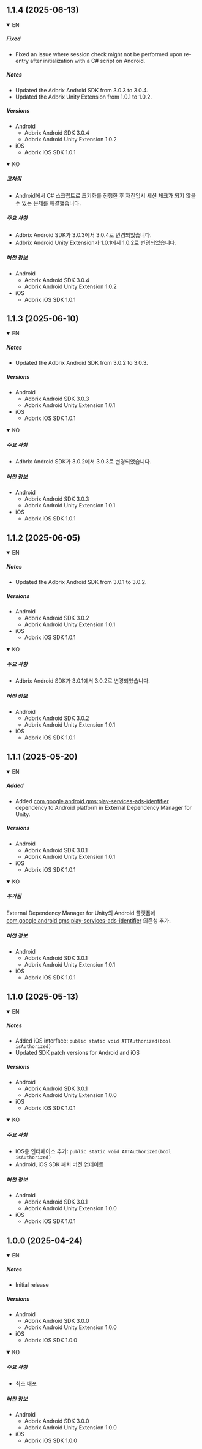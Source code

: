 ## 1.1.4 (2025-06-13)

<details open>
 <summary>EN</summary>

##### Fixed

- Fixed an issue where session check might not be performed upon re-entry after initialization with a C# script on Android.

##### Notes

- Updated the Adbrix Android SDK from 3.0.3 to 3.0.4.
- Updated the Adbrix Unity Extension from 1.0.1 to 1.0.2.

##### Versions

- Android
  - Adbrix Android SDK 3.0.4
  - Adbrix Android Unity Extension 1.0.2
- iOS
  - Adbrix iOS SDK 1.0.1

</details>
<details open>
 <summary>KO</summary>

##### 고쳐짐

- Android에서 C# 스크립트로 초기화를 진행한 후 재진입시 세션 체크가 되지 않을 수 있는 문제를 해결했습니다.

##### 주요 사항

- Adbrix Android SDK가 3.0.3에서 3.0.4로 변경되었습니다.
- Adbrix Android Unity Extension가 1.0.1에서 1.0.2로 변경되었습니다.

##### 버전 정보

- Android
  - Adbrix Android SDK 3.0.4
  - Adbrix Android Unity Extension 1.0.2
- iOS
  - Adbrix iOS SDK 1.0.1

</details>

## 1.1.3 (2025-06-10)

<details open>
 <summary>EN</summary>

##### Notes

- Updated the Adbrix Android SDK from 3.0.2 to 3.0.3.

##### Versions

- Android
  - Adbrix Android SDK 3.0.3
  - Adbrix Android Unity Extension 1.0.1
- iOS
  - Adbrix iOS SDK 1.0.1

</details>
<details open>
 <summary>KO</summary>

##### 주요 사항

- Adbrix Android SDK가 3.0.2에서 3.0.3로 변경되었습니다.

##### 버전 정보

- Android
  - Adbrix Android SDK 3.0.3
  - Adbrix Android Unity Extension 1.0.1
- iOS
  - Adbrix iOS SDK 1.0.1

</details>

## 1.1.2 (2025-06-05)

<details open>
 <summary>EN</summary>

##### Notes

- Updated the Adbrix Android SDK from 3.0.1 to 3.0.2.

##### Versions

- Android
  - Adbrix Android SDK 3.0.2
  - Adbrix Android Unity Extension 1.0.1
- iOS
  - Adbrix iOS SDK 1.0.1

</details>
<details open>
 <summary>KO</summary>

##### 주요 사항

- Adbrix Android SDK가 3.0.1에서 3.0.2로 변경되었습니다.

##### 버전 정보

- Android
  - Adbrix Android SDK 3.0.2
  - Adbrix Android Unity Extension 1.0.1
- iOS
  - Adbrix iOS SDK 1.0.1

</details>

## 1.1.1 (2025-05-20)

<details open>
 <summary>EN</summary>

##### Added

- Added [com.google.android.gms:play-services-ads-identifier](https://developers.google.com/android/guides/setup) dependency to Android platform in External Dependency Manager for Unity.

##### Versions

- Android
  - Adbrix Android SDK 3.0.1
  - Adbrix Android Unity Extension 1.0.1
- iOS
  - Adbrix iOS SDK 1.0.1

</details>
<details open>
 <summary>KO</summary>

##### 추가됨

External Dependency Manager for Unity의 Android 플랫폼에 [com.google.android.gms:play-services-ads-identifier](https://developers.google.com/android/guides/setup) 의존성 추가.

##### 버전 정보

- Android
  - Adbrix Android SDK 3.0.1
  - Adbrix Android Unity Extension 1.0.1
- iOS
  - Adbrix iOS SDK 1.0.1

</details>


## 1.1.0 (2025-05-13)
<details open>
 <summary>EN</summary>

##### Notes

- Added iOS interface: `public static void ATTAuthorized(bool isAuthorized)`
- Updated SDK patch versions for Android and iOS

##### Versions

- Android
  - Adbrix Android SDK 3.0.1
  - Adbrix Android Unity Extension 1.0.0
- iOS
  - Adbrix iOS SDK 1.0.1

</details>
<details open>
 <summary>KO</summary>

##### 주요 사항

- iOS용 인터페이스 추가: `public static void ATTAuthorized(bool isAuthorized)`
- Android, iOS SDK 패치 버전 업데이트

##### 버전 정보

- Android
  - Adbrix Android SDK 3.0.1
  - Adbrix Android Unity Extension 1.0.0
- iOS
  - Adbrix iOS SDK 1.0.1

</details>

## 1.0.0 (2025-04-24)
<details open>
 <summary>EN</summary>

##### Notes

- Initial release

##### Versions

- Android
  - Adbrix Android SDK 3.0.0
  - Adbrix Android Unity Extension 1.0.0
- iOS
  - Adbrix iOS SDK 1.0.0

</details>
<details open>
 <summary>KO</summary>

##### 주요 사항

- 최초 배포 

##### 버전 정보

- Android
  - Adbrix Android SDK 3.0.0
  - Adbrix Android Unity Extension 1.0.0
- iOS
  - Adbrix iOS SDK 1.0.0

</details>